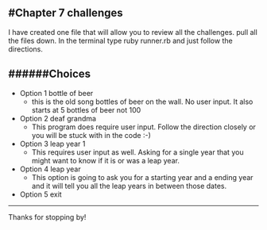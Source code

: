 #Chapter 7 challenges
---

I have created one file that will allow you to review all the challenges.
pull all the files down.
In the terminal type ruby runner.rb and just follow the directions.

######Choices
---
- Option 1 bottle of beer
  - this is the old song bottles of beer on the wall. No user input. It also starts at 5 bottles of beer not 100
- Option 2 deaf grandma
  - This program does require user input. Follow the direction closely or you will be stuck with in the code :-)
- Option 3 leap year 1
  - This requires user input as well. Asking for a single year that you might want to know if it is or was a leap year.
- Option 4 leap year
  - This option is going to ask you for a starting year and a ending year and it will tell you all the leap years in between those dates.
- Option 5 exit

---
Thanks for stopping by!